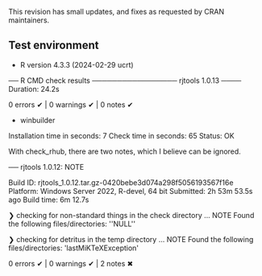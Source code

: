 This revision has small updates, and fixes as requested by CRAN maintainers.

## Test environment

* R version 4.3.3 (2024-02-29 ucrt)

── R CMD check results ───────────────── rjtools 1.0.13 ────
Duration: 24.2s

0 errors ✔ | 0 warnings ✔ | 0 notes ✔

* winbuilder

Installation time in seconds: 7
Check time in seconds: 65
Status: OK


With check_rhub, there are two notes, which I believe can be ignored.

── rjtools 1.0.12: NOTE

  Build ID:   rjtools_1.0.12.tar.gz-0420bebe3d074a298f5056193567f16e
  Platform:   Windows Server 2022, R-devel, 64 bit
  Submitted:  2h 53m 53.5s ago
  Build time: 6m 12.7s

❯ checking for non-standard things in the check directory ... NOTE
  Found the following files/directories:
    ''NULL''

❯ checking for detritus in the temp directory ... NOTE
  Found the following files/directories:
    'lastMiKTeXException'

0 errors ✔ | 0 warnings ✔ | 2 notes ✖
